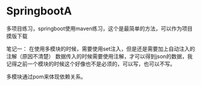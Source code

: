 # SpringbootA
多项目练习，springboot使用maven练习，这个是最简单的方法，可以作为项目摸版下载


笔记一：
在使用多模块的时候，需要使用set注入，但是还是需要加上自动注入的注解（原因不清楚）
数据传入的时候需要使用注解，才可以得到json的数据，我记得之前一个模块的时候这个好像也不是必须的，可以写，也可以不写。

多模块通过pom来体现依赖关系。

